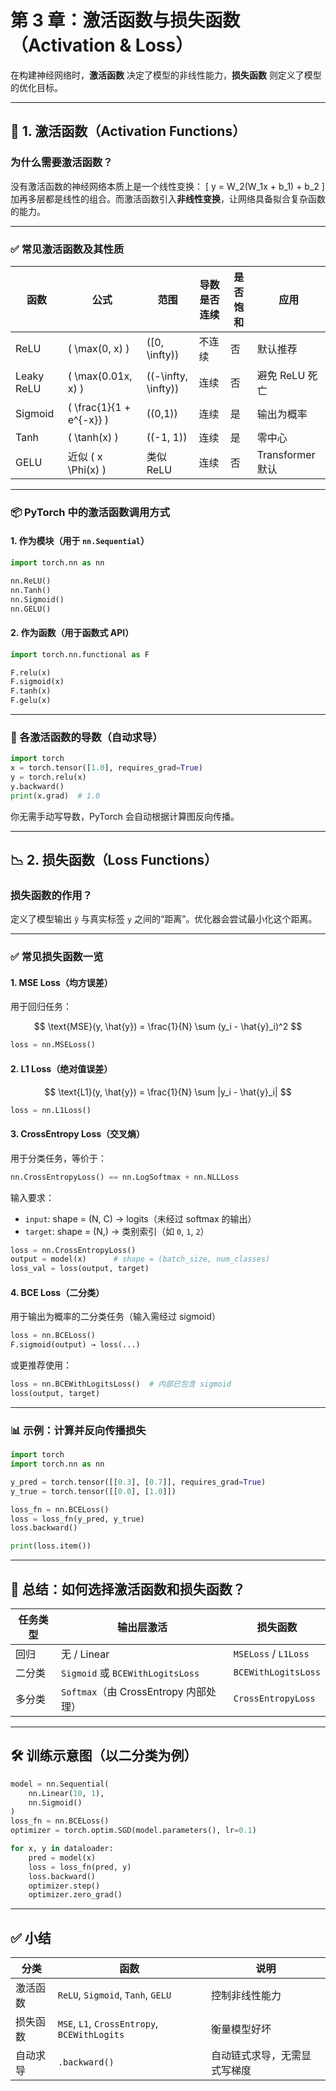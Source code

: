 # 第 3 章：激活函数与损失函数（Activation & Loss）

在构建神经网络时，**激活函数** 决定了模型的非线性能力，**损失函数** 则定义了模型的优化目标。

---

## 🔋 1. 激活函数（Activation Functions）

### 为什么需要激活函数？

没有激活函数的神经网络本质上是一个线性变换：
\[
y = W_2(W_1x + b_1) + b_2
\]
加再多层都是线性的组合。而激活函数引入**非线性变换**，让网络具备拟合复杂函数的能力。

---

### ✅ 常见激活函数及其性质

| 函数 | 公式 | 范围 | 导数是否连续 | 是否饱和 | 应用 |
|------|------|------|---------------|-----------|------|
| ReLU | \( \max(0, x) \) | \([0, \infty)\) | 不连续 | 否 | 默认推荐 |
| Leaky ReLU | \( \max(0.01x, x) \) | \((-\infty, \infty)\) | 连续 | 否 | 避免 ReLU 死亡 |
| Sigmoid | \( \frac{1}{1 + e^{-x}} \) | \((0,1)\) | 连续 | 是 | 输出为概率 |
| Tanh | \( \tanh(x) \) | \((-1, 1)\) | 连续 | 是 | 零中心 |
| GELU | 近似 \( x \Phi(x) \) | 类似 ReLU | 连续 | 否 | Transformer 默认 |

---

### 📦 PyTorch 中的激活函数调用方式

#### 1. 作为模块（用于 `nn.Sequential`）
```python
import torch.nn as nn

nn.ReLU()
nn.Tanh()
nn.Sigmoid()
nn.GELU()
```

#### 2. 作为函数（用于函数式 API）

```python
import torch.nn.functional as F

F.relu(x)
F.sigmoid(x)
F.tanh(x)
F.gelu(x)
```

---

### 🧮 各激活函数的导数（自动求导）

```python
import torch
x = torch.tensor([1.0], requires_grad=True)
y = torch.relu(x)
y.backward()
print(x.grad)  # 1.0
```

你无需手动写导数，PyTorch 会自动根据计算图反向传播。

---

## 📉 2. 损失函数（Loss Functions）

### 损失函数的作用？

定义了模型输出 `ŷ` 与真实标签 `y` 之间的“距离”。优化器会尝试最小化这个距离。

---

### ✅ 常见损失函数一览

#### 1. MSE Loss（均方误差）

用于回归任务：

$$
\text{MSE}(y, \hat{y}) = \frac{1}{N} \sum (y_i - \hat{y}_i)^2
$$

```python
loss = nn.MSELoss()
```

#### 2. L1 Loss（绝对值误差）

$$
\text{L1}(y, \hat{y}) = \frac{1}{N} \sum |y_i - \hat{y}_i|
$$

```python
loss = nn.L1Loss()
```

#### 3. CrossEntropy Loss（交叉熵）

用于分类任务，等价于：

```python
nn.CrossEntropyLoss() == nn.LogSoftmax + nn.NLLLoss
```

输入要求：

* `input`: shape = (N, C) → logits（未经过 softmax 的输出）
* `target`: shape = (N,) → 类别索引（如 `0`, `1`, `2`）

```python
loss = nn.CrossEntropyLoss()
output = model(x)      # shape = (batch_size, num_classes)
loss_val = loss(output, target)
```

#### 4. BCE Loss（二分类）

用于输出为概率的二分类任务（输入需经过 sigmoid）

```python
loss = nn.BCELoss()
F.sigmoid(output) → loss(...)
```

或更推荐使用：

```python
loss = nn.BCEWithLogitsLoss()  # 内部已包含 sigmoid
loss(output, target)
```

---

### 📊 示例：计算并反向传播损失

```python
import torch
import torch.nn as nn

y_pred = torch.tensor([[0.3], [0.7]], requires_grad=True)
y_true = torch.tensor([[0.0], [1.0]])

loss_fn = nn.BCELoss()
loss = loss_fn(y_pred, y_true)
loss.backward()

print(loss.item())
```

---

## 🤔 总结：如何选择激活函数和损失函数？

| 任务类型 | 输出层激活                           | 损失函数                 |
| ---- | ------------------------------- | -------------------- |
| 回归   | 无 / Linear                      | `MSELoss` / `L1Loss` |
| 二分类  | `Sigmoid` 或 `BCEWithLogitsLoss` | `BCEWithLogitsLoss`  |
| 多分类  | `Softmax`（由 CrossEntropy 内部处理）  | `CrossEntropyLoss`   |

---

## 🛠 训练示意图（以二分类为例）

```python
model = nn.Sequential(
    nn.Linear(10, 1),
    nn.Sigmoid()
)
loss_fn = nn.BCELoss()
optimizer = torch.optim.SGD(model.parameters(), lr=0.1)

for x, y in dataloader:
    pred = model(x)
    loss = loss_fn(pred, y)
    loss.backward()
    optimizer.step()
    optimizer.zero_grad()
```

---

## ✅ 小结

| 分类   | 函数                                           | 说明             |
| ---- | -------------------------------------------- | -------------- |
| 激活函数 | `ReLU`, `Sigmoid`, `Tanh`, `GELU`            | 控制非线性能力        |
| 损失函数 | `MSE`, `L1`, `CrossEntropy`, `BCEWithLogits` | 衡量模型好坏         |
| 自动求导 | `.backward()`                                | 自动链式求导，无需显式写梯度 |